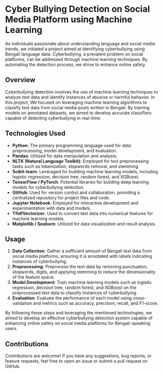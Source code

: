 # Cyber Bullying Detection on Social Media Platform using Machine Learning

As individuals passionate about understanding language and social media trends, we initiated a project aimed at identifying cyberbullying using Bengali language data. Cyberbullying, a prevalent problem on social platforms, can be addressed through machine learning techniques. By automating the detection process, we strive to enhance online safety.
## Overview

Cyberbullying detection involves the use of machine learning techniques to analyze text data and identify instances of abusive or harmful behavior. In this project, We focused on leveraging machine learning algorithms to classify text data from social media posts written in Bengali. By training models on annotated datasets, we aimed to develop accurate classifiers capable of detecting cyberbullying in real-time.

## Technologies Used

- **Python**: The primary programming language used for data preprocessing, model development, and evaluation.
- **Pandas**: Utilized for data manipulation and analysis.
- **NLTK (Natural Language Toolkit)**: Employed for text preprocessing tasks such as tokenization, stopwords removal, and stemming.
- **Scikit-learn**: Leveraged for building machine learning models, including logistic regression, decision tree, random forest, and XGBoost.
- **TensorFlow / PyTorch**: Potential libraries for building deep learning models for cyberbullying detection.
- **GitHub**: Used for version control and collaboration, providing a centralized repository for project files and code.
- **Jupyter Notebook**: Employed for interactive development and experimentation with data and models.
- **TfidfVectorizer**: Used to convert text data into numerical features for machine learning models.
- **Matplotlib / Seaborn**: Utilized for data visualization and result analysis.

## Usage

1. **Data Collection**: Gather a sufficient amount of Bengali text data from social media platforms, ensuring it is annotated with labels indicating instances of cyberbullying.
2. **Preprocessing**: Preprocess the text data by removing punctuation, stopwords, digits, and applying stemming to reduce the dimensionality of the feature space.
3. **Model Development**: Train machine learning models such as logistic regression, decision tree, random forest, and XGBoost on the preprocessed text data to classify instances of cyberbullying.
4. **Evaluation**: Evaluate the performance of each model using cross-validation and metrics such as accuracy, precision, recall, and F1-score.

By following these steps and leveraging the mentioned technologies, we aimed to develop an effective cyberbullying detection system capable of enhancing online safety on social media platforms for Bengali-speaking users.

## Contributions 
Contributions are welcome! If you have any suggestions, bug reports, or feature requests, feel free to open an issue or submit a pull request on GitHub.
